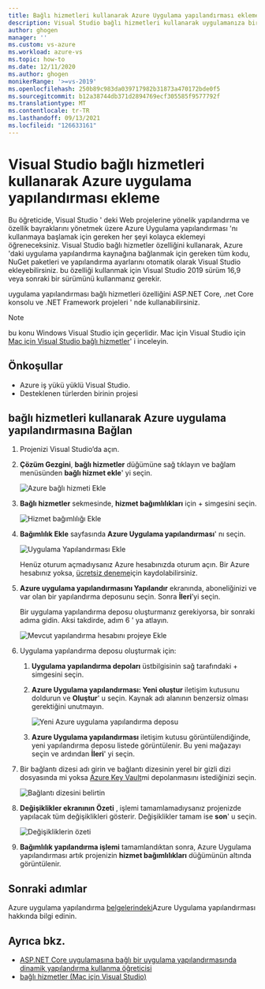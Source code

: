 ```yaml
---
title: Bağlı hizmetleri kullanarak Azure Uygulama yapılandırması ekleme | Microsoft Docs
description: Visual Studio bağlı hizmetleri kullanarak uygulamanıza bir Azure yapılandırma hizmeti bağımlılığı ekleyin
author: ghogen
manager: ''
ms.custom: vs-azure
ms.workload: azure-vs
ms.topic: how-to
ms.date: 12/11/2020
ms.author: ghogen
monikerRange: '>=vs-2019'
ms.openlocfilehash: 250b89c983da039717982b31873a470172bde0f5
ms.sourcegitcommit: b12a38744db371d2894769ecf305585f9577792f
ms.translationtype: MT
ms.contentlocale: tr-TR
ms.lasthandoff: 09/13/2021
ms.locfileid: "126633161"
---
```

# <a name="adding-azure-app-configuration-by-using-visual-studio-connected-services"></a>Visual Studio bağlı hizmetleri kullanarak Azure uygulama yapılandırması ekleme

Bu öğreticide, Visual Studio ' deki Web projelerine yönelik yapılandırma ve özellik bayraklarını yönetmek üzere Azure Uygulama yapılandırması 'nı kullanmaya başlamak için gereken her şeyi kolayca eklemeyi öğreneceksiniz. Visual Studio bağlı hizmetler özelliğini kullanarak, Azure 'daki uygulama yapılandırma kaynağına bağlanmak için gereken tüm kodu, NuGet paketleri ve yapılandırma ayarlarını otomatik olarak Visual Studio ekleyebilirsiniz. bu özelliği kullanmak için Visual Studio 2019 sürüm 16,9 veya sonraki bir sürümünü kullanmanız gerekir.

uygulama yapılandırması bağlı hizmetleri özelliğini ASP.NET Core, .net Core konsolu ve .NET Framework projeleri ' nde kullanabilirsiniz.

> [!NOTE]
> bu konu Windows Visual Studio için geçerlidir. Mac için Visual Studio için [Mac için Visual Studio bağlı hizmetler](/visualstudio/mac/connected-services)' i inceleyin.

## <a name="prerequisites"></a>Önkoşullar

- Azure iş yükü yüklü Visual Studio.
- Desteklenen türlerden birinin projesi

## <a name="connect-to-azure-app-configuration-using-connected-services"></a>bağlı hizmetleri kullanarak Azure uygulama yapılandırmasına Bağlan

1. Projenizi Visual Studio’da açın.

1. **Çözüm Gezgini**, **bağlı hizmetler** düğümüne sağ tıklayın ve bağlam menüsünden **bağlı hizmet ekle**' yi seçin.

    ![Azure bağlı hizmeti Ekle](./media/vs-azure-tools-connected-services-storage/vs-2019/add-connected-service.png)

1. **Bağlı hizmetler** sekmesinde, **hizmet bağımlılıkları** için + simgesini seçin.

    ![Hizmet bağımlılığı Ekle](./media/vs-azure-tools-connected-services-storage/vs-2019/connected-services-tab.png)

1. **Bağımlılık Ekle** sayfasında **Azure Uygulama yapılandırması**' nı seçin.

    ![Uygulama Yapılandırması Ekle](./media/vs-azure-tools-connected-services-app-configuration/add-azure-app-configuration.png)

    Henüz oturum açmadıysanız Azure hesabınızda oturum açın. Bir Azure hesabınız yoksa, [ücretsiz deneme](https://azure.microsoft.com/free/dotnet)için kaydolabilirsiniz.

1. **Azure uygulama yapılandırmasını Yapılandır** ekranında, aboneliğinizi ve var olan bir yapılandırma deposunu seçin. Sonra **İleri**’yi seçin.

    Bir uygulama yapılandırma deposu oluşturmanız gerekiyorsa, bir sonraki adıma gidin. Aksi takdirde, adım 6 ' ya atlayın.

    ![Mevcut yapılandırma hesabını projeye Ekle](./media/vs-azure-tools-connected-services-app-configuration/select-config-store.png)

1. Uygulama yapılandırma deposu oluşturmak için:

   1. **Uygulama yapılandırma depoları** üstbilgisinin sağ tarafındaki + simgesini seçin. 

   1. **Azure Uygulama yapılandırması: Yeni oluştur** iletişim kutusunu doldurun ve **Oluştur**' u seçin. Kaynak adı alanının benzersiz olması gerektiğini unutmayın. 

       ![Yeni Azure uygulama yapılandırma deposu](./media/vs-azure-tools-connected-services-app-configuration/create-new-config-store.png)

   1. **Azure Uygulama yapılandırması** iletişim kutusu görüntülendiğinde, yeni yapılandırma deposu listede görüntülenir. Bu yeni mağazayı seçin ve ardından **İleri**' yi seçin.

1. Bir bağlantı dizesi adı girin ve bağlantı dizesinin yerel bir gizli dizi dosyasında mi yoksa [Azure Key Vault](/azure/key-vault)mi depolanmasını istediğinizi seçin.

   ![Bağlantı dizesini belirtin](./media/vs-azure-tools-connected-services-app-configuration/connection-string-app-config.png)

1. **Değişiklikler ekranının Özeti** , işlemi tamamlamadıysanız projenizde yapılacak tüm değişiklikleri gösterir. Değişiklikler tamam ise **son**' u seçin.

   ![Değişikliklerin özeti](./media/vs-azure-tools-connected-services-app-configuration/summary-of-changes-app-config.png)

1. **Bağımlılık yapılandırma işlemi** tamamlandıktan sonra, Azure Uygulama yapılandırması artık projenizin **hizmet bağımlılıkları** düğümünün altında görüntülenir.

## <a name="next-steps"></a>Sonraki adımlar

Azure uygulama yapılandırma [belgelerindeki](/azure/azure-app-configuration/overview)Azure Uygulama yapılandırması hakkında bilgi edinin.

## <a name="see-also"></a>Ayrıca bkz.

- [ASP.NET Core uygulamasına bağlı bir uygulama yapılandırmasında dinamik yapılandırma kullanma öğreticisi](/azure/azure-app-configuration/enable-dynamic-configuration-aspnet-core)
- [bağlı hizmetler (Mac için Visual Studio)](/visualstudio/mac/connected-services)